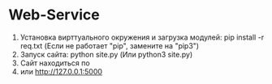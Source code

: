 # Web-Service

1. Установка вирттуального окружения и загрузка модулей: pip install -r req.txt (Если не работает "pip", замените на "pip3")
2. Запуск сайта: python site.py (Или python3 site.py)
3. Сайт находиться по 
4. или http://127.0.0.1:5000
